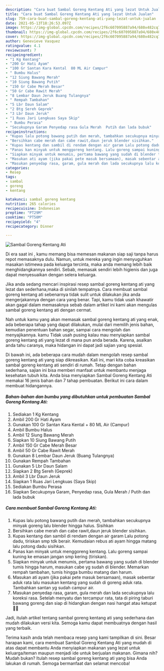 ```yaml
---
description: "Cara buat Sambal Goreng Kentang Ati yang lezat Untuk Jualan"
title: "Cara buat Sambal Goreng Kentang Ati yang lezat Untuk Jualan"
slug: 759-cara-buat-sambal-goreng-kentang-ati-yang-lezat-untuk-jualan
date: 2021-05-13T18:26:53.097Z
image: https://img-global.cpcdn.com/recipes/2f6c607095887a94/680x482cq70/sambal-goreng-kentang-ati-foto-resep-utama.jpg
thumbnail: https://img-global.cpcdn.com/recipes/2f6c607095887a94/680x482cq70/sambal-goreng-kentang-ati-foto-resep-utama.jpg
cover: https://img-global.cpcdn.com/recipes/2f6c607095887a94/680x482cq70/sambal-goreng-kentang-ati-foto-resep-utama.jpg
author: Genevieve Vasquez
ratingvalue: 4.1
reviewcount: 7
recipeingredient:
- "1 Kg Kentang"
- "200 Gr Hati Ayam"
- "100 Gr Santan Kara Kental  80 ML Air Campur"
- " Bumbu Halus"
- "12 Siung Bawang Merah"
- "10 Siung Bawang Putih"
- "150 Gr Cabe Merah Besar"
- "50 Gr Cabe Rawit Merah"
- "8 Lembar Daun Jeruk Buang Tulangnya"
- " Rempah Tambahan"
- "5 Lbr Daun Salam"
- "2 Btg Sereh Geprek"
- "3 Lbr Daun Jeruk"
- "1 Ruas Jari Lengkuas Saya Skip"
- " Bumbu Perasa"
- "Secukupnya Garam Penyedap rasa Gula Merah  Putih dan lada bubuk"
recipeinstructions:
- "Kupas lalu potong bawang putih dan merah, tambahkan secukupnya minyak goreng lalu blender hingga halus. Sisihkan"
- "Bersihkan cabe merah dan cabe rawit,daun jeruk blender sisihkan."
- "Kupas kentang dan sambil di rendam dengan air garam Lalu potong dadu, tiriskan smp tdk berair. Kemudaian rebus ati ayam hingga matang lalu potong dadu sisihkan."
- "Panas kan minyak untuk menggoreng kentang. Lalu goreng sampai kuning ke emasan jangan smp kering (tiriskan)."
- "Siapkan minyak untuk menumis, pertama bawang yang sudah di blender tumis hingga harum, masukan cabe yg sudah di blender. Memarkan rempah tambahan, tumis hingga bumbu matang dan harum."
- "Masukan ati ayam (jika pakai pete masuk bersamaan), masak sebentar aduk rata lalu masukan kentang yang sudah di goreng aduk rata. Tambahkan santan yg sudah campur air."
- "Masukan penyedap rasa, garam, gula merah dan lada secukupnya lalu koreksi rasa. Setelah menyatu dan tercampur rata, tata di piring taburi bawang goreng dan siap di hidangkan dengan nasi hangat atau ketupat 👍🏻"
categories:
- Resep
tags:
- sambal
- goreng
- kentang

katakunci: sambal goreng kentang 
nutrition: 265 calories
recipecuisine: Indonesian
preptime: "PT29M"
cooktime: "PT50M"
recipeyield: "4"
recipecategory: Dinner

---
```



![Sambal Goreng Kentang Ati](https://img-global.cpcdn.com/recipes/2f6c607095887a94/680x482cq70/sambal-goreng-kentang-ati-foto-resep-utama.jpg)

Di era  saat ini , kamu memang bisa memesan makanan siap saji tanpa harus repot memasaknya dulu. Namun, untuk mereka yang ingin menyuguhkan masakan istimewa pada keluarga tercinta, maka anda memang lebih baik menghidangkannya sendiri. Sebab, memasak sendiri lebih higienis dan juga dapat menyesuaikan dengan selera keluarga.

Jika anda sedang mencari inspirasi resep sambal goreng kentang ati yang lezat dan sederhana,maka di sinilah tempatnya. Cara membuat sambal goreng kentang ati  sebenarnya tidak sulit untuk dilakukan jika anda mengerjakannya dengan cara yang benar. Tapi, kamu tidak usah khawatir akan gagal dalam memasaknya 
sebab dalam artikel ini kami akan mengulas sambal goreng kentang ati dengan cermat.  



Nah untuk kamu yang akan memasak sambal goreng kentang ati yang enak, ada beberapa tahap yang dapat dilakukan, mulai dari memilih jenis bahan, kemudian penentuan bahan segar, sampai cara mengolah dan menyajikannya. kamu Tidak usah pusing kalau mau menyiapkan sambal goreng kentang ati yang lezat di mana pun anda berada. Karena, asalkan anda  tahu caranya, maka hidangan ini dapat jadi sajian yang spesial.

Di bawah ini, ada beberapa cara mudah dalam mengolah resep sambal goreng kentang ati yang siap dikreasikan. Kali ini, mari kita coba kreasikan sambal goreng kentang ati sendiri di rumah. Tetap dengan bahan sederhana, sajian ini bisa memberi manfaat untuk membantu menjaga kesehatan tubuh kita. Anda bisa menyiapkan Sambal Goreng Kentang Ati memakai 16 jenis bahan dan 7 tahap pembuatan. Berikut ini cara dalam membuat hidangannya.

<!--inarticleads1-->

##### Bahan-bahan dan bumbu yang dibutuhkan untuk pembuatan Sambal Goreng Kentang Ati:

1. Sediakan 1 Kg Kentang
1. Ambil 200 Gr Hati Ayam
1. Gunakan 100 Gr Santan Kara Kental + 80 ML Air (Campur)
1. Ambil  Bumbu Halus
1. Ambil 12 Siung Bawang Merah
1. Siapkan 10 Siung Bawang Putih
1. Ambil 150 Gr Cabe Merah Besar
1. Ambil 50 Gr Cabe Rawit Merah
1. Gunakan 8 Lembar Daun Jeruk (Buang Tulangnya)
1. Gunakan  Rempah Tambahan
1. Gunakan 5 Lbr Daun Salam
1. Siapkan 2 Btg Sereh (Geprek)
1. Ambil 3 Lbr Daun Jeruk
1. Siapkan 1 Ruas Jari Lengkuas (Saya Skip)
1. Sediakan  Bumbu Perasa
1. Siapkan Secukupnya Garam, Penyedap rasa, Gula Merah / Putih dan lada bubuk




<!--inarticleads2-->

##### Cara membuat Sambal Goreng Kentang Ati:

1. Kupas lalu potong bawang putih dan merah, tambahkan secukupnya minyak goreng lalu blender hingga halus. Sisihkan
1. Bersihkan cabe merah dan cabe rawit,daun jeruk blender sisihkan.
1. Kupas kentang dan sambil di rendam dengan air garam Lalu potong dadu, tiriskan smp tdk berair. Kemudaian rebus ati ayam hingga matang lalu potong dadu sisihkan.
1. Panas kan minyak untuk menggoreng kentang. Lalu goreng sampai kuning ke emasan jangan smp kering (tiriskan).
1. Siapkan minyak untuk menumis, pertama bawang yang sudah di blender tumis hingga harum, masukan cabe yg sudah di blender. Memarkan rempah tambahan, tumis hingga bumbu matang dan harum.
1. Masukan ati ayam (jika pakai pete masuk bersamaan), masak sebentar aduk rata lalu masukan kentang yang sudah di goreng aduk rata. Tambahkan santan yg sudah campur air.
1. Masukan penyedap rasa, garam, gula merah dan lada secukupnya lalu koreksi rasa. Setelah menyatu dan tercampur rata, tata di piring taburi bawang goreng dan siap di hidangkan dengan nasi hangat atau ketupat 👍🏻




Jadi, itulah artikel tentang  sambal goreng kentang ati  yang sederhana dan mudah dilakukan versi kita. Semoga kamu dapat membuatnya dengan hasil yang terbaik. 

Terima kasih anda telah membaca resep yang kami tampilkan di sini. Besar harapan kami, cara membuat  Sambal Goreng Kentang Ati yang mudah di atas dapat membantu Anda menyiapkan makanan yang lezat untuk keluarga/teman maupun menjadi ide untuk berjualan makanan. Gimana nih? Mudah bukan? Itulah resep sambal goreng kentang ati yang bisa Anda lakukan di rumah. Semoga bermanfaat dan selamat mencoba!


